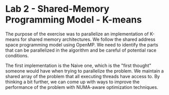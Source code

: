 # Lab 2 - Shared-Memory Programming Model - K-means

The purpose of the exercise was to parallelize an implementation of K-means for shared memory architectures. We follow the shared address space programming model using OpenMP. We need to identify the parts that can be parallelized in the algorithm and be careful of potential race conditions.

The first implementation is the Naive one, which is the "first thought" someone would have when trying to parallelize the problem. We maintain a shared array of the problem that all executing threads have access to. By thinking a bit further, we can come up with ways to improve the performance of the problem with NUMA-aware optimization techniques.



